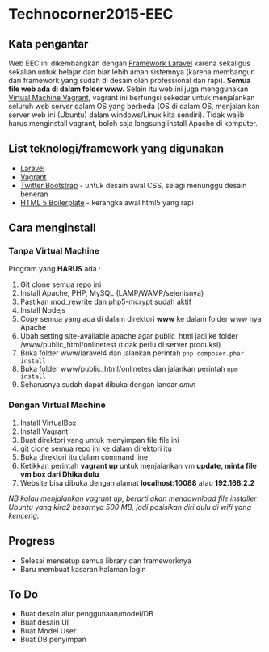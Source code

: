 # Technocorner2015-EEC

## Kata pengantar

Web EEC ini dikembangkan dengan [Framework Laravel](laravel.com) karena sekaligus sekalian untuk belajar dan biar lebih aman sistemnya (karena membangun dari framework yang sudah di desain oleh professional dan rapi). **Semua file web ada di dalam folder www.** Selain itu web ini juga menggunakan [Virtual Machine Vagrant](vagrantup.com), vagrant ini berfungsi sekedar untuk menjalankan seluruh web server dalam OS yang berbeda (OS di dalam OS, menjalan kan server web ini (Ubuntu) dalam windows/Linux kita sendiri). Tidak wajib harus menginstall vagrant, boleh saja langsung install Apache di komputer.

## List teknologi/framework yang digunakan

- [Laravel](laravel.com)
- [Vagrant](vagrantup.com)
- [Twitter Bootstrap](getbootstrap.com) - untuk desain awal CSS, selagi menunggu desain beneran
- [HTML 5 Boilerplate](html5boilerplate.com) - kerangka awal html5 yang rapi

## Cara menginstall

### Tanpa Virtual Machine

Program yang **HARUS** ada :

1. Git clone semua repo ini
2. Install Apache, PHP, MySQL (LAMP/WAMP/sejenisnya)
3. Pastikan mod_rewrite dan php5-mcrypt sudah aktif
3. Install Nodejs
4. Copy semua yang ada di dalam direktori **www** ke dalam folder www nya Apache
5. Ubah setting site-available apache agar public_html jadi ke folder /www/public_html/onlinetest (tidak perlu di server produksi)
5. Buka folder www/laravel4 dan jalankan perintah `php composer.phar install`
6. Buka folder www/public_html/onlinetes dan jalankan perintah `npm install`
6. Seharusnya sudah dapat dibuka dengan lancar *amin*

### Dengan Virtual Machine

1. Install VirtualBox
2. Install Vagrant
3. Buat direktori yang untuk menyimpan file file ini
4. git clone semua repo ini ke dalam direktori itu
5. Buka direktori itu dalam command line
6. Ketikkan perintah **vagrant up** untuk menjalankan vm **update, minta file vm box dari Dhika dulu**
7. Website bisa dibuka dengan alamat **localhost:10088** atau **192.168.2.2**

*NB kalau menjalankan vagrant up, berarti akan mendownload file installer Ubuntu yang kira2 besarnya 500 MB, jadi posisikan diri dulu di wifi yang kenceng.*

## Progress

- Selesai mensetup semua library dan frameworknya
- Baru membuat kasaran halaman login


## To Do

- Buat desain alur penggunaan/model/DB
- Buat desain UI
- Buat Model User
- Buat DB penyimpan
